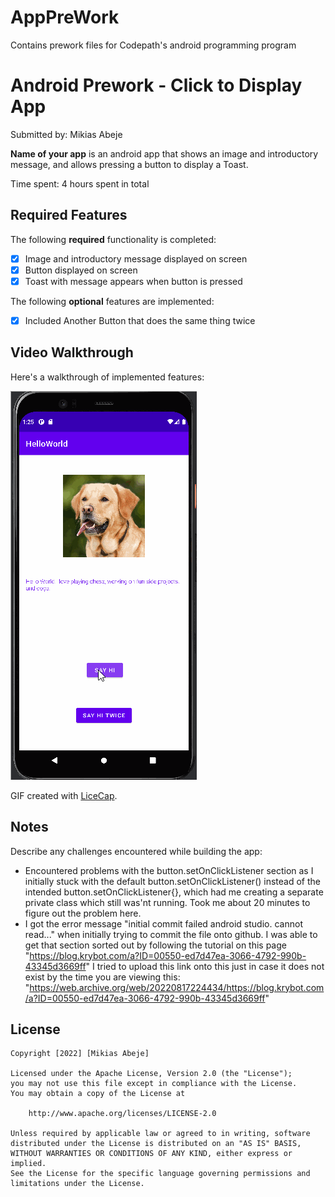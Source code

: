 # AppPreWork
Contains prework files for Codepath's android programming program
# Android Prework - Click to Display App

Submitted by: Mikias Abeje

**Name of your app** is an android app that shows an image and introductory message, and allows pressing a button to display a Toast. 

Time spent: 4 hours spent in total

## Required Features

The following **required** functionality is completed:

* [x] Image and introductory message displayed on screen
* [x] Button displayed on screen
* [x] Toast with message appears when button is pressed 

The following **optional** features are implemented:

* [x] Included Another Button that does the same thing twice

## Video Walkthrough

Here's a walkthrough of implemented features:

<img src='PreworkWalkthrough.gif' title='Video Walkthrough' width='' alt='Video Walkthrough' />

<!-- Replace this with whatever GIF tool you used! -->
GIF created with [LiceCap](http://www.cockos.com/licecap/).  
<!-- Other options include:
[Kap](https://getkap.co/) for macOS
[ScreenToGif](https://www.screentogif.com/) for Windows
[peek](https://github.com/phw/peek) for Linux. -->

## Notes

Describe any challenges encountered while building the app:
* Encountered problems with the button.setOnClickListener section as I initially stuck with the 
default button.setOnClickListener() instead of the intended button.setOnClickListener{}, which had me 
creating a separate private class which still was'nt running. Took me about 20 minutes to figure out 
the problem here.
* I got the error message "initial commit failed android studio. cannot read..." when initially 
trying to commit the file onto github. I was able to get that section sorted out by following 
the tutorial on this page "https://blog.krybot.com/a?ID=00550-ed7d47ea-3066-4792-990b-43345d3669ff"
I tried to upload this link onto this just in case it does not exist by the time you are viewing this:
"https://web.archive.org/web/20220817224434/https://blog.krybot.com/a?ID=00550-ed7d47ea-3066-4792-990b-43345d3669ff"





## License

    Copyright [2022] [Mikias Abeje]

    Licensed under the Apache License, Version 2.0 (the "License");
    you may not use this file except in compliance with the License.
    You may obtain a copy of the License at

        http://www.apache.org/licenses/LICENSE-2.0

    Unless required by applicable law or agreed to in writing, software
    distributed under the License is distributed on an "AS IS" BASIS,
    WITHOUT WARRANTIES OR CONDITIONS OF ANY KIND, either express or implied.
    See the License for the specific language governing permissions and
    limitations under the License.
